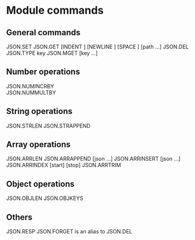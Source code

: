 # Module commands

## General commands

JSON.SET <key> <path> <json>
JSON.GET <key> [INDENT <indentation-string>] [NEWLINE <line-break-string>] [SPACE <space-string>] [path ...]
JSON.DEL <key> <path>
JSON.TYPE key <path>
JSON.MGET <key> [key ...] <path>

## Number operations

JSON.NUMINCRBY <key> <path> <number>  
JSON.NUMMULTBY <key> <path> <number>

## String operations

JSON.STRLEN <key> <path>
JSON.STRAPPEND <key> <path>

## Array operations

JSON.ARRLEN <key> <path>
JSON.ARRAPPEND <key> <path> <json> [json ...]
JSON.ARRINSERT <key> <path> <index> <json> [json ...]
JSON.ARRINDEX <key> <path> <json-scalar> [start] [stop]
JSON.ARRTRIM <key> <path> <start> <stop>

## Object operations

JSON.OBJLEN <key> <path>
JSON.OBJKEYS <key> <path>

## Others
JSON.RESP <key>
JSON.FORGET is an alias to JSON.DEL
